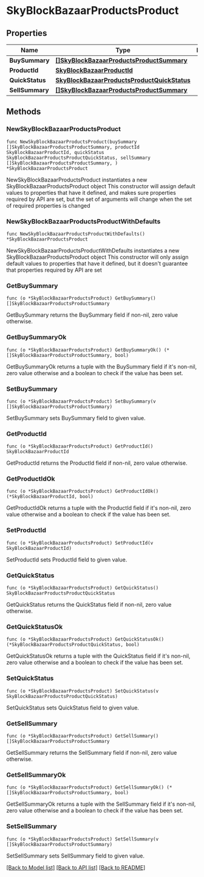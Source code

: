 # SkyBlockBazaarProductsProduct

## Properties

Name | Type | Description | Notes
------------ | ------------- | ------------- | -------------
**BuySummary** | [**[]SkyBlockBazaarProductsProductSummary**](SkyBlockBazaarProductsProductSummary.md) |  | 
**ProductId** | [**SkyBlockBazaarProductId**](SkyBlockBazaarProductId.md) |  | 
**QuickStatus** | [**SkyBlockBazaarProductsProductQuickStatus**](SkyBlockBazaarProductsProductQuickStatus.md) |  | 
**SellSummary** | [**[]SkyBlockBazaarProductsProductSummary**](SkyBlockBazaarProductsProductSummary.md) |  | 

## Methods

### NewSkyBlockBazaarProductsProduct

`func NewSkyBlockBazaarProductsProduct(buySummary []SkyBlockBazaarProductsProductSummary, productId SkyBlockBazaarProductId, quickStatus SkyBlockBazaarProductsProductQuickStatus, sellSummary []SkyBlockBazaarProductsProductSummary, ) *SkyBlockBazaarProductsProduct`

NewSkyBlockBazaarProductsProduct instantiates a new SkyBlockBazaarProductsProduct object
This constructor will assign default values to properties that have it defined,
and makes sure properties required by API are set, but the set of arguments
will change when the set of required properties is changed

### NewSkyBlockBazaarProductsProductWithDefaults

`func NewSkyBlockBazaarProductsProductWithDefaults() *SkyBlockBazaarProductsProduct`

NewSkyBlockBazaarProductsProductWithDefaults instantiates a new SkyBlockBazaarProductsProduct object
This constructor will only assign default values to properties that have it defined,
but it doesn't guarantee that properties required by API are set

### GetBuySummary

`func (o *SkyBlockBazaarProductsProduct) GetBuySummary() []SkyBlockBazaarProductsProductSummary`

GetBuySummary returns the BuySummary field if non-nil, zero value otherwise.

### GetBuySummaryOk

`func (o *SkyBlockBazaarProductsProduct) GetBuySummaryOk() (*[]SkyBlockBazaarProductsProductSummary, bool)`

GetBuySummaryOk returns a tuple with the BuySummary field if it's non-nil, zero value otherwise
and a boolean to check if the value has been set.

### SetBuySummary

`func (o *SkyBlockBazaarProductsProduct) SetBuySummary(v []SkyBlockBazaarProductsProductSummary)`

SetBuySummary sets BuySummary field to given value.


### GetProductId

`func (o *SkyBlockBazaarProductsProduct) GetProductId() SkyBlockBazaarProductId`

GetProductId returns the ProductId field if non-nil, zero value otherwise.

### GetProductIdOk

`func (o *SkyBlockBazaarProductsProduct) GetProductIdOk() (*SkyBlockBazaarProductId, bool)`

GetProductIdOk returns a tuple with the ProductId field if it's non-nil, zero value otherwise
and a boolean to check if the value has been set.

### SetProductId

`func (o *SkyBlockBazaarProductsProduct) SetProductId(v SkyBlockBazaarProductId)`

SetProductId sets ProductId field to given value.


### GetQuickStatus

`func (o *SkyBlockBazaarProductsProduct) GetQuickStatus() SkyBlockBazaarProductsProductQuickStatus`

GetQuickStatus returns the QuickStatus field if non-nil, zero value otherwise.

### GetQuickStatusOk

`func (o *SkyBlockBazaarProductsProduct) GetQuickStatusOk() (*SkyBlockBazaarProductsProductQuickStatus, bool)`

GetQuickStatusOk returns a tuple with the QuickStatus field if it's non-nil, zero value otherwise
and a boolean to check if the value has been set.

### SetQuickStatus

`func (o *SkyBlockBazaarProductsProduct) SetQuickStatus(v SkyBlockBazaarProductsProductQuickStatus)`

SetQuickStatus sets QuickStatus field to given value.


### GetSellSummary

`func (o *SkyBlockBazaarProductsProduct) GetSellSummary() []SkyBlockBazaarProductsProductSummary`

GetSellSummary returns the SellSummary field if non-nil, zero value otherwise.

### GetSellSummaryOk

`func (o *SkyBlockBazaarProductsProduct) GetSellSummaryOk() (*[]SkyBlockBazaarProductsProductSummary, bool)`

GetSellSummaryOk returns a tuple with the SellSummary field if it's non-nil, zero value otherwise
and a boolean to check if the value has been set.

### SetSellSummary

`func (o *SkyBlockBazaarProductsProduct) SetSellSummary(v []SkyBlockBazaarProductsProductSummary)`

SetSellSummary sets SellSummary field to given value.



[[Back to Model list]](../README.md#documentation-for-models) [[Back to API list]](../README.md#documentation-for-api-endpoints) [[Back to README]](../README.md)


